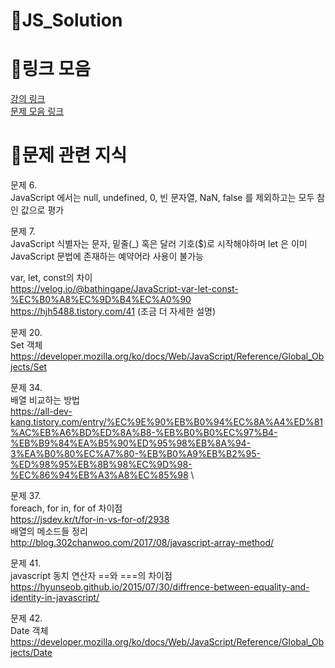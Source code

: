 # 🌴JS_Solution
  
# 🔗링크 모음  
[강의 링크](https://www.inflearn.com/course/%EC%A0%9C%EC%A3%BC%EC%BD%94%EB%94%A9-%EC%9E%90%EB%B0%94%EC%8A%A4%ED%81%AC%EB%A6%BD%ED%8A%B8-100%EC%A0%9C?utm_source=inflearn&utm_medium=social&utm_campaign=share)  
[문제 모음 링크](https://www.notion.so/JS-100-94d97d294dd14c9b911a02c840fa9f2d)  
  
# 💾문제 관련 지식  
  
문제 6.   
JavaScript 에서는 null, undefined, 0, 빈 문자열, NaN, false 를 제외하고는 모두 참인 값으로 평가  
  
문제 7.  
JavaScript 식별자는 문자, 밑줄(_) 혹은 달러 기호($)로 시작해야하며 let 은 이미 JavaScript 문법에 존재하는 예약어라 사용이 불가능  
  
var, let, const의 차이  
https://velog.io/@bathingape/JavaScript-var-let-const-%EC%B0%A8%EC%9D%B4%EC%A0%90  
https://hjh5488.tistory.com/41 (조금 더 자세한 설명)  
  
문제 20.  
Set 객체  
https://developer.mozilla.org/ko/docs/Web/JavaScript/Reference/Global_Objects/Set  
  
문제 34.  
배열 비교하는 방법  
https://all-dev-kang.tistory.com/entry/%EC%9E%90%EB%B0%94%EC%8A%A4%ED%81%AC%EB%A6%BD%ED%8A%B8-%EB%B0%B0%EC%97%B4-%EB%B9%84%EA%B5%90%ED%95%98%EB%8A%94-3%EA%B0%80%EC%A7%80-%EB%B0%A9%EB%B2%95-%ED%98%95%EB%8B%98%EC%9D%98-%EC%86%94%EB%A3%A8%EC%85%98  \
  
문제 37.  
foreach, for in, for of 차이점  
https://jsdev.kr/t/for-in-vs-for-of/2938  
배열의 메소드들 정리  
http://blog.302chanwoo.com/2017/08/javascript-array-method/  
  
문제 41.  
javascript 동치 연산자 ==와 ===의 차이점  
https://hyunseob.github.io/2015/07/30/diffrence-between-equality-and-identity-in-javascript/  
  
문제 42.  
Date 객체  
https://developer.mozilla.org/ko/docs/Web/JavaScript/Reference/Global_Objects/Date    
  
